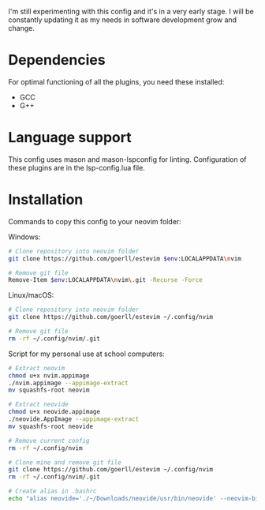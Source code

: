I'm still experimenting with this config and it's in a very early stage. I will be constantly updating it as my needs in software development grow and change.

# Dependencies
For optimal functioning of all the plugins, you need these installed:
- GCC
- G++

# Language support
This config uses mason and mason-lspconfig for linting. Configuration of these plugins are in the lsp-config.lua file.

# Installation
Commands to copy this config to your neovim folder:

Windows:
```bash
# Clone repository into neovim folder
git clone https://github.com/goerll/estevim $env:LOCALAPPDATA\nvim

# Remove git file
Remove-Item $env:LOCALAPPDATA\nvim\.git -Recurse -Force
```

Linux/macOS:
```bash
# Clone repository into neovim folder
git clone https://github.com/goerll/estevim ~/.config/nvim

# Remove git file
rm -rf ~/.config/nvim/.git
```

Script for my personal use at school computers:
```bash
# Extract neovim
chmod u+x nvim.appimage
./nvim.appimage --appimage-extract
mv squashfs-root neovim

# Extract neovide
chmod u+x neovide.appimage
./neovide.AppImage --appimage-extract
mv squashfs-root neovide

# Remove current config
rm -rf ~/.config/nvim

# Clone mine and remove git file
git clone https://github.com/goerll/estevim ~/.config/nvim
rm -rf ~/.config/nvim/.git

# Create alias in .bashrc
echo "alias neovide='./~/Downloads/neovide/usr/bin/neovide' --neovim-bin ~/Downloads/neovim/usr/bin/nvim" >>~/.bashrc
```

